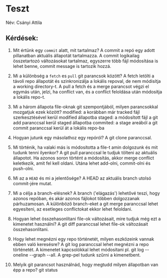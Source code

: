 # Teszt

Név: Csányi Attila

## Kérdések:

1. Mit értünk egy `commit` alatt, mit tartalmaz?
A commit a repó egy adott pillanatban aktuális állapotát tartalmazza. A commit logikailag összetartozó változásokat tartalmaz, egyszerre több fájl módosítása is lehet benne, commit message is tartozik hozzá.

1. Mi a különbség a `fetch` es `pull` git parancsok között?
A fetch letölti a távoli repo állapotát és szinkronizálja a lokális repoval, de nem módisítja a working directory-t. A pull a fetch és a merge parancsot végzi el egymás után, jelzi, ha conflict van, és a conflict feloldása után módosítja a lokális repo-t.

1. Mi a három állapota file-oknak git szempontjából, milyen parancsokkal mozgatjuk ezek között?
modified: a korábban már tracked fájl szerkesztésével kerül modified állapotba
staged: a módosított fájl a git add paranccsal kerül staged állapotba
commited: a stage areából a git commit paranccsal kerül át a lokális repo-ba

1. Hogyan jutunk egy másolathoz egy repóról?
A git clone paranccsal.

1. Mi történik, ha valaki más is módosította a file-t amin dolgozunk és mit tudunk tenni ilyenkor?
A git pull paranccsal le tudjuk tölteni az aktuális állapotot. Ha azonos soron történt a módosítás, akkor merge conflict keletkezik, amit fel kell oldani. Utána lehet add-olni, commit-olni és push-olni.

1. Mi az a `HEAD` és mi a jelentősége?
A HEAD az aktuális branch utolsó commit-jére mutat.

1. Mi a célja a branch-elésnek?
A branch ('elágazás') lehetővé teszi, hogy azonos repóban, és akár azonos fájlokot többen dolgozzanak párhuzamosan. A különböző branch-eket a git merge paranccsal lehet egyesíteni, az esetleges conflictokat ekkor lehet feloldani.

1. Hogyan lehet összehasonlítani file-ok változásait, mire tudjuk még ezt a kimenetet használni?
A git diff paranccsal lehet file-ok változásait összehasonlítani.

1. Hogy lehet megnézni egy repo történetét, milyen eszközeink vannak ebben való keresésre?
A git log paranccsal lehet megnézni a repo történetét. A kimenetet kapcsolókkal lehet módosítani pl. git log --oneline --graph --all. A grep-pel tudunk szűrni a kimenetbent.
1. Melyik git parancsot használnád, hogy megtudd milyen állapotban van épp a repo?
git status
